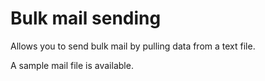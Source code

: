 # Bulk mail sending

Allows you to send bulk mail by pulling data from a text file.

A sample mail file is available.
